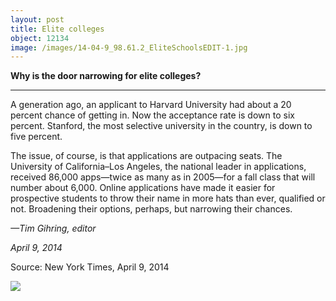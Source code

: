 ```yaml
---
layout: post
title: Elite colleges
object: 12134
image: /images/14-04-9_98.61.2_EliteSchoolsEDIT-1.jpg
---
```

**Why is the door narrowing for elite colleges?**

****

A generation ago, an applicant to Harvard University had about a 20 percent chance of getting in. Now the acceptance rate is down to six percent. Stanford, the most selective university in the country, is down to five percent.

The issue, of course, is that applications are outpacing seats. The University of California–Los Angeles, the national leader in applications, received 86,000 apps—twice as many as in 2005—for a fall class that will number about 6,000. Online applications have made it easier for prospective students to throw their name in more hats than ever, qualified or not. Broadening their options, perhaps, but narrowing their chances.

*—Tim Gihring, editor*

*April 9, 2014*

Source: New York Times, April 9, 2014

![]({{siteurl.base}}/images/14-04-9_98.61.2_EliteSchoolsEDIT-1.jpg)
